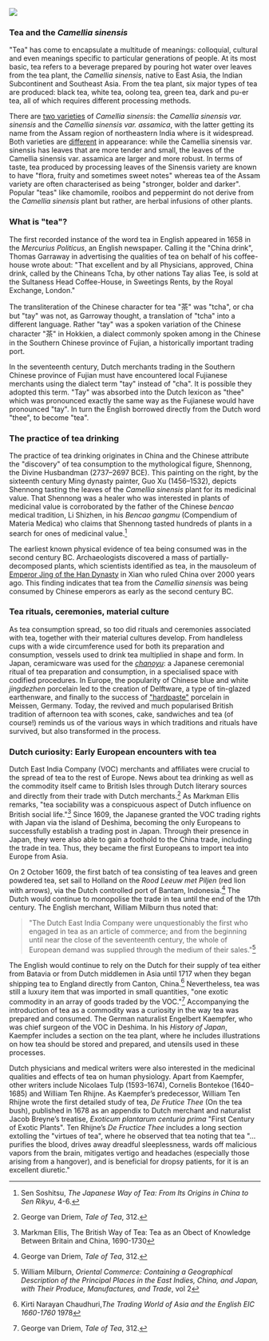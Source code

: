 <a href="https://www.juncture-digital.org"><img src="https://juncture-digital.github.io/juncture/static/images/ve-button.png"></a>

<param ve-config 
title="Tea"    
source-image="https://upload.wikimedia.org/wikipedia/commons/0/04/Tea_in_different_grade_of_fermentation.jpg"   
banner="https://upload.wikimedia.org/wikipedia/commons/0/04/Tea_in_different_grade_of_fermentation.jpg" 
height=100
author="Ciel Haviland, Marie Ngiam, Thais Perez"
layout="vertical">

### Tea and the *Camellia sinensis*

"Tea" has come to encapsulate a multitude of meanings: colloquial, cultural and even meanings specific to particular generations of people. At its most basic, tea refers to a beverage prepared by pouring hot water over leaves from the tea plant, the *Camellia sinensis*, native to East Asia, the Indian Subcontinent and Southeast Asia. From the tea plant, six major types of tea are produced: black tea, white tea, oolong tea, green tea, dark and pu-er tea, all of which requires different processing methods. 

<param ve-video
               src="lAYRZeDJ4Pc"
			   start="4:12"
			   end="5:13">
	   
There are [two varieties](https://www.kew.org/plants/tea-plant) of *Camellia sinensis*: the *Camellia sinensis var. sinensis* and the *Camellia sinensis var. assamica*, with the latter getting its name from the Assam region of northeastern India where is it widespread. Both varieties are [different](https://youngmountaintea.com/blogs/blog/sinensis-vs-assamica?srsltid=AfmBOopAsEJoRXVYSxncbVLeMiiXHkEyZdQrs8JUjWVd7lYo2b8VFkB-) in appearance: while the Camellia sinensis var. sinensis has leaves that are more tender and small, the leaves of the Camellia sinensis var. assamica are larger and more robust. In terms of taste, tea produced by processing leaves of the Sinensis variety are known to have "flora, fruity and sometimes sweet notes" whereas tea of the Assam variety are often characterised as being "stronger, bolder and darker". Popular "teas" like chamomile, rooibos and peppermint do not derive from the *Camellia sinensis* plant but rather, are herbal infusions of other plants.

<param ve-compare
               src="wc:Csinensis.jpg"
               caption="*Camellia sinensis var. sinensis vs Camellia sinensis var. assamica*">
<param ve-compare
               src="wc:Camellia_sinensis_var._assamica_in_Auckland_Botanic_Gardens.jpg">

### What is "tea"? 

The first recorded instance of the word tea in English appeared in 1658 in the *Mercurius Politicus*, an English newspaper. Calling it the "China drink", Thomas Garraway in advertising the qualities of tea on behalf of his coffee-house wrote about: "That excellent and by all Physicians, approved, China drink, called by the Chineans Tcha, by other nations Tay alias Tee, is sold at the Sultaness Head Coffee-House, in Sweetings Rents, by the Royal Exchange, London." 

<param ve-image
	   src="wc:Garraway%27s_Coffee_House.jpg"
	   caption="Thomas Garraway's coffee-house in London">

The transliteration of the Chinese character for tea "茶" was "tcha", or cha but "tay" was not, as Garroway thought, a translation of "tcha" into a different language. Rather "tay" was a spoken variation of the Chinese character "茶" in Hokkien, a dialect commonly spoken among in the Chinese in the Southern Chinese province of Fujian, a historically important trading port. 

<param ve-video
               src="6bTkMUgqtIo"
			   start="0:00"
			   end="0:20">
	   
In the seventeenth century, Dutch merchants trading in the Southern Chinese province of Fujian must have encountered local Fujianese merchants using the dialect term "tay" instead of "cha". It is possible they adopted this term. "Tay" was absorbed into the Dutch lexicon as "thee" which was pronounced exactly the same way as the Fujianese would have pronounced "tay". In turn the English borrowed directly from the Dutch word "thee", to become "tea". 

<param ve-image
	   src="wc:Simon_de_Vlieger_-_Slag_tussen_Nederlandse_schepen_en_Chinese_jonken.jpg"
	   caption="Dutch ships in Fujian province, China">

### The practice of tea drinking

The practice of tea drinking originates in China and the Chinese attribute the "discovery" of tea consumption to the mythological figure, Shennong, the Divine Husbandman (2737–2697 BCE). This painting on the right, by the sixteenth century Ming dynasty painter, Guo Xu (1456–1532), depicts Shennong tasting the leaves of the *Camellia sinensis* plant for its medicinal value. That Shennong was a healer who was interested in plants of medicinal value is corroborated by the father of the Chinese *bencao* medical tradition, Li Shizhen, in his *Bencao gangmu* (Compendium of Materia Medica) who claims that Shennong tasted hundreds of plants in a search for ones of medicinal value.[^1]

<param ve-image
	   src="wc:Guo_Xu_album_dated_1503_(2).jpg"
	   caption="Shennong tasting herbs">

The earliest known physical evidence of tea being consumed was in the second century BC. Archaeologists discovered a mass of partially-decomposed plants, which scientists identified as tea, in the mausoleum of [Emperor Jing of the Han Dynasty](https://www.smithsonianmag.com/smart-news/archaeologists-find-worlds-oldest-tea-tomb-han-dynasty-emperor-180957790/) in Xian who ruled China over 2000 years ago. This finding indicates that tea from the *Camellia sinensis* was being consumed by Chinese emperors as early as the second century BC. 

<param ve-image
	   src="wc:Xian-Yangling-34-Figuren-2012-gje.jpg"
	   caption="Mausoleum of Emperor Jing of the Han Dynasty">

### Tea rituals, ceremonies, material culture

As tea consumption spread, so too did rituals and ceremonies associated with tea, together with their material cultures develop. From handleless cups with a wide circumference used for both its preparation and consumption, vessels used to drink tea multiplied in shape and form. In Japan, ceramicware was used for the [*chanoyu*](https://www.metmuseum.org/essays/the-japanese-tea-ceremony): a Japanese ceremonial ritual of tea preparation and consumption, in a specialised space with codified procedures. In Europe, the popularity of Chinese blue and white *jingdezhen* porcelain led to the creation of Delftware, a type of tin-glazed earthenware, and finally to the success of ["hardpaste"](https://en.wikipedia.org/wiki/Hard-paste_porcelain) porcelain in Meissen, Germany. Today, the revived and much popularised British tradition of afternoon tea with scones, cake, sandwiches and tea (of course!) reminds us of the various ways in which traditions and rituals have survived, but also transformed in the process.

### Dutch curiosity: Early European encounters with tea

Dutch East India Company (VOC) merchants and affiliates were crucial to the spread of tea to the rest of Europe. News about tea drinking as well as the commodity itself came to British Isles through Dutch literary sources and directly from their trade with Dutch merchants.[^2] As Markman Ellis remarks, "tea sociability was a conspicuous aspect of Dutch influence on British social life."[^3] Since 1609, the Japanese granted the VOC trading rights with Japan via the island of Deshima, becoming the only Europeans to successfully establish a trading post in Japan. Through their presence in Japan, they were also able to gain a foothold to the China trade, including the trade in tea. Thus, they became the first Europeans to import tea into Europe from Asia.

<param ve-image
	   src="wc:Plattegrond_van_Deshima.jpg"
	   caption="Map of the Island of Deshima">

On 2 October 1609, the first batch of tea consisting of tea leaves and green powdered tea, set sail to Holland on the *Rood Leeuw met Piljen* (red lion with arrows), via the Dutch controlled port of Bantam, Indonesia.[^4] The Dutch would continue to monopolise the trade in tea until the end of the 17th century. The English merchant, William Milburn thus noted that:

<param ve-image
	   src="wc:Kist_met_negen_flessen-Rijksmuseum_NG-444.jpeg"
	   caption="Tea Cannisters Bearing the VOC Label">

>"The Dutch East India Company were unquestionably the first who engaged in tea as an article of commerce; and from the beginning until near the close of the seventeenth century, the whole of European demand was supplied through the medium of their sales."[^5]

The English would continue to rely on the Dutch for their supply of tea either from Batavia or from Dutch middlemen in Asia until 1717 when they began shipping tea to England directly from Canton, China.[^6] Nevertheless, tea was still a luxury item that was imported in small quantities, "one exotic commodity in an array of goods traded by the VOC."[^7] Accompanying the introduction of tea as a commodity was a curiosity in the way tea was prepared and consumed. The German naturalist Engelbert Kaempfer, who was chief surgeon of the VOC in Deshima. In his *History of Japan*, Kaempfer includes a section on the tea plant, where he includes illustrations on how tea should be stored and prepared, and utensils used in these processes. 

<param ve-image
	   src="wc:Beschrijving_van_Japan_-_thee.jpg"
	   caption="Storing, processing and drinking tea from Kaempfer’s *History of Japan*">
	   
Dutch physicians and medical writers were also interested in the medicinal qualities and effects of tea on human physiology. Apart from Kaempfer, other writers include Nicolaes Tulp (1593–1674), Cornelis Bontekoe (1640–1685) and William Ten Rhijne. As Kaempfer’s predecessor, William Ten Rhijne wrote the first detailed study of tea, *De Frutice Thee* (On the tea bush), published in 1678 as an appendix to Dutch merchant and naturalist Jacob Breyne’s treatise, *Exoticum plantarum centuria prima* "First Century of Exotic Plants". Ten Rhijne’s *De Fructice Thee* includes a long section extolling the "virtues of tea", where he observed that tea noting that tea "…purifies the blood, drives away dreadful sleeplessness, wards off malicious vapors from the brain, mitigates vertigo and headaches (especially those arising from a hangover), and is beneficial for dropsy patients, for it is an excellent diuretic." 

<param ve-iframe
src="https://archive.org/details/pbc.gda.pl.503002_Centuria_prima_Jacobi_Breynii_Gedani_1678_____/page/n256/mode/2up">

[^1]: Sen Soshitsu, *The Japanese Way of Tea: From Its Origins in China to Sen Rikyu*, 4-6.
[^2]: George van Driem, *Tale of Tea*, 312. 
[^3]: Markman Ellis, The British Way of Tea: Tea as an Obect of Knowledge Between Britain and China, 1690-1730
[^4]: George van Driem, *Tale of Tea*, 312. 
[^5]: William Milburn, *Oriental Commerce: Containing a Geographical Description of the Principal Places in the East Indies, China, and Japan, with Their Produce, Manufactures, and Trade*, vol 2
[^6]: Kirti Narayan Chaudhuri,*The Trading World of Asia and the English EIC 1660-1760* 1978
[^7]: George van Driem, *Tale of Tea*, 312.

